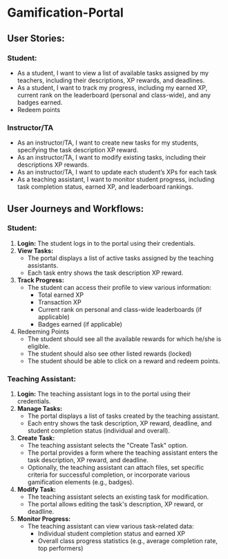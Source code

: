# Gamification-Portal

## **User Stories:**

### **Student:**

- As a student, I want to view a list of available tasks assigned by my teachers, including their descriptions, XP rewards, and deadlines.
- As a student, I want to track my progress, including my earned XP, current rank on the leaderboard (personal and class-wide), and any badges earned.
- Redeem points

### Instructor/TA

- As an instructor/TA, I want to create new tasks for my students, specifying the task description XP reward.
- As an instructor/TA, I want to modify existing tasks, including their descriptions XP rewards.
- As an instructor/TA, I want to update each student’s XPs for each task
- As a teaching assistant, I want to monitor student progress, including task completion status, earned XP, and leaderboard rankings.

## **User Journeys and Workflows:**

### **Student:**

1. **Login:** The student logs in to the portal using their credentials.
2. **View Tasks:**
    - The portal displays a list of active tasks assigned by the teaching assistants.
    - Each task entry shows the task description XP reward.
3. **Track Progress:**
    - The student can access their profile to view various information:
        - Total earned XP
        - Transaction XP
        - Current rank on personal and class-wide leaderboards (if applicable)
        - Badges earned (if applicable)
4. Redeeming Points
    - The student should see all the available rewards for which he/she is eligible.
    - The student should also see other listed rewards (locked)
    - The student should be able to click on a reward and redeem points.

  

### **Teaching Assistant:**

1. **Login:** The teaching assistant logs in to the portal using their credentials.
2. **Manage Tasks:**
    - The portal displays a list of tasks created by the teaching assistant.
    - Each entry shows the task description, XP reward, deadline, and student completion status (individual and overall).
3. **Create Task:**
    - The teaching assistant selects the "Create Task" option.
    - The portal provides a form where the teaching assistant enters the task description, XP reward, and deadline.
    - Optionally, the teaching assistant can attach files, set specific criteria for successful completion, or incorporate various gamification elements (e.g., badges).
4. **Modify Task:**
    - The teaching assistant selects an existing task for modification.
    - The portal allows editing the task's description, XP reward, or deadline.
5. **Monitor Progress:**
    - The teaching assistant can view various task-related data:
        - Individual student completion status and earned XP
        - Overall class progress statistics (e.g., average completion rate, top performers)
